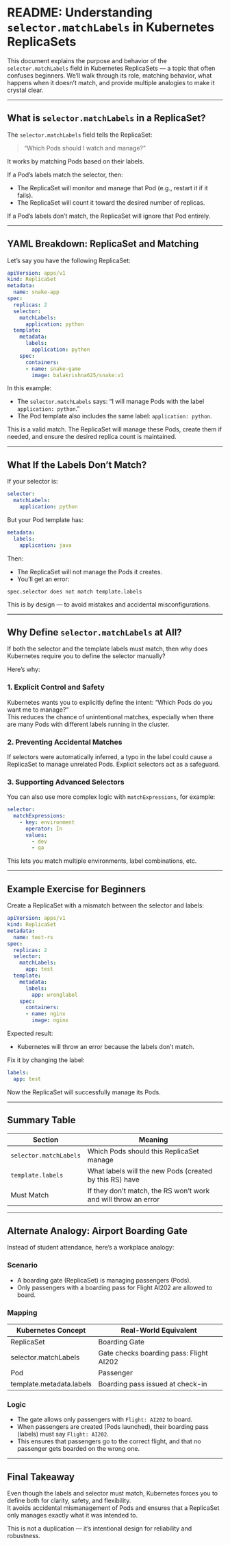 # README: Understanding `selector.matchLabels` in Kubernetes ReplicaSets

This document explains the purpose and behavior of the `selector.matchLabels` field in Kubernetes ReplicaSets — a topic that often confuses beginners. We’ll walk through its role, matching behavior, what happens when it doesn’t match, and provide multiple analogies to make it crystal clear.

---

## What is `selector.matchLabels` in a ReplicaSet?

The `selector.matchLabels` field tells the ReplicaSet:

> “Which Pods should I watch and manage?”

It works by matching Pods based on their labels.

If a Pod’s labels match the selector, then:
- The ReplicaSet will monitor and manage that Pod (e.g., restart it if it fails).
- The ReplicaSet will count it toward the desired number of replicas.

If a Pod’s labels don’t match, the ReplicaSet will ignore that Pod entirely.

---

## YAML Breakdown: ReplicaSet and Matching

Let’s say you have the following ReplicaSet:

```yaml
apiVersion: apps/v1
kind: ReplicaSet
metadata:
  name: snake-app
spec:
  replicas: 2
  selector:
    matchLabels:
      application: python
  template:
    metadata:
      labels:
        application: python
    spec:
      containers:
      - name: snake-game
        image: balakrishna625/snake:v1
```

In this example:
- The `selector.matchLabels` says: “I will manage Pods with the label `application: python`.”
- The Pod template also includes the same label: `application: python`.

This is a valid match. The ReplicaSet will manage these Pods, create them if needed, and ensure the desired replica count is maintained.

---

## What If the Labels Don’t Match?

If your selector is:

```yaml
selector:
  matchLabels:
    application: python
```

But your Pod template has:

```yaml
metadata:
  labels:
    application: java
```

Then:
- The ReplicaSet will not manage the Pods it creates.
- You’ll get an error:

```
spec.selector does not match template.labels
```

This is by design — to avoid mistakes and accidental misconfigurations.

---

## Why Define `selector.matchLabels` at All?

If both the selector and the template labels must match, then why does Kubernetes require you to define the selector manually?

Here’s why:

### 1. Explicit Control and Safety

Kubernetes wants you to explicitly define the intent: “Which Pods do you want me to manage?”  
This reduces the chance of unintentional matches, especially when there are many Pods with different labels running in the cluster.

### 2. Preventing Accidental Matches

If selectors were automatically inferred, a typo in the label could cause a ReplicaSet to manage unrelated Pods. Explicit selectors act as a safeguard.

### 3. Supporting Advanced Selectors

You can also use more complex logic with `matchExpressions`, for example:

```yaml
selector:
  matchExpressions:
    - key: environment
      operator: In
      values:
        - dev
        - qa
```

This lets you match multiple environments, label combinations, etc.

---

## Example Exercise for Beginners

Create a ReplicaSet with a mismatch between the selector and labels:

```yaml
apiVersion: apps/v1
kind: ReplicaSet
metadata:
  name: test-rs
spec:
  replicas: 2
  selector:
    matchLabels:
      app: test
  template:
    metadata:
      labels:
        app: wronglabel
    spec:
      containers:
      - name: nginx
        image: nginx
```

Expected result:
- Kubernetes will throw an error because the labels don’t match.

Fix it by changing the label:

```yaml
labels:
  app: test
```

Now the ReplicaSet will successfully manage its Pods.

---

## Summary Table

| Section              | Meaning                                              |
|----------------------|------------------------------------------------------|
| `selector.matchLabels` | Which Pods should this ReplicaSet manage             |
| `template.labels`      | What labels will the new Pods (created by this RS) have |
| Must Match             | If they don’t match, the RS won’t work and will throw an error |

---

## Alternate Analogy: Airport Boarding Gate

Instead of student attendance, here’s a workplace analogy:

### Scenario

- A boarding gate (ReplicaSet) is managing passengers (Pods).
- Only passengers with a boarding pass for Flight AI202 are allowed to board.

### Mapping

| Kubernetes Concept        | Real-World Equivalent              |
|---------------------------|------------------------------------|
| ReplicaSet                | Boarding Gate                      |
| selector.matchLabels      | Gate checks boarding pass: Flight AI202 |
| Pod                       | Passenger                          |
| template.metadata.labels  | Boarding pass issued at check-in   |

### Logic

- The gate allows only passengers with `Flight: AI202` to board.
- When passengers are created (Pods launched), their boarding pass (labels) must say `Flight: AI202`.
- This ensures that passengers go to the correct flight, and that no passenger gets boarded on the wrong one.

---

## Final Takeaway

Even though the labels and selector must match, Kubernetes forces you to define both for clarity, safety, and flexibility.  
It avoids accidental mismanagement of Pods and ensures that a ReplicaSet only manages exactly what it was intended to.

This is not a duplication — it’s intentional design for reliability and robustness.

